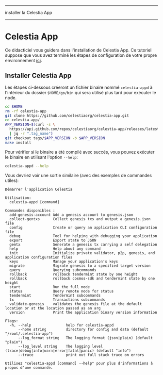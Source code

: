 - - -
installer la Celestia App
- - -

# Celestia App
<!-- markdownlint-disable MD013 -->

Ce didacticiel vous guidera dans l'installation de Celestia App. Ce tutoriel suppose que vous avez terminé les étapes de configuration de votre propre environnement [ici](./environment.md).

## Installer Celestia App

Les étapes ci-dessous créeront un fichier binaire nommé `celestia-appd` à l'intérieur du dossier `$HOME/go/bin` qui sera utilisé plus tard pour exécuter le node.

```sh
cd $HOME
rm -rf celestia-app
git clone https://github.com/celestiaorg/celestia-app.git
cd celestia-app/
APP_VERSION=$(curl -s \
  https://api.github.com/repos/celestiaorg/celestia-app/releases/latest \
  | jq -r ".tag_name")
git checkout tags/$APP_VERSION -b $APP_VERSION
make install
```

Pour vérifier si le binaire a été compilé avec succès, vous pouvez exécuter le binaire en utilisant l'option `--help`:

```sh
celestia-appd --help
```

Vous devriez voir une sortie similaire (avec des exemples de commandes utiles):

```text
Démarrer l'application Celestia 

Utilisation:
  celestia-appd [command]

Commandes disponibles :
  add-genesis-account Add a genesis account to genesis.json
  collect-gentxs      Collect genesis txs and output a genesis.json file
  config              Create or query an application CLI configuration file
  debug               Tool for helping with debugging your application
  export              Export state to JSON
  gentx               Generate a genesis tx carrying a self delegation
  help                Help about any command
  init                Initialize private validator, p2p, genesis, and application configuration files
  keys                Manage your application's keys
  migrate             Migrate genesis to a specified target version
  query               Querying subcommands
  rollback            rollback tendermint state by one height
  rollback            rollback cosmos-sdk and tendermint state by one height
  start               Run the full node
  status              Query remote node for status
  tendermint          Tendermint subcommands
  tx                  Transactions subcommands
  validate-genesis    validates the genesis file at the default location or at the location passed as an arg
  version             Print the application binary version information

Flags:
  -h, --help                help for celestia-appd
      --home string         directory for config and data (default "/root/.celestia-app")
      --log_format string   The logging format (json|plain) (default "plain")
      --log_level string    The logging level (trace|debug|info|warn|error|fatal|panic) (default "info")
      --trace               print out full stack trace on errors

Utilisez "celestia-appd [command] --help" pour plus d'informations à propos d'une commande.
```
